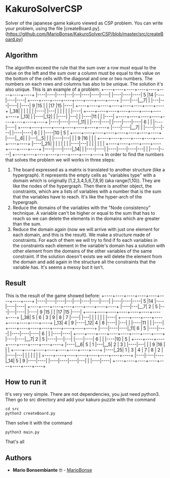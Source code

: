 # KakuroSolverCSP
Solver of the japanese game kakuro viewed as CSP problem.
You can write your problem, using the file [createBoard.py].(https://github.com/MarioBonse/KakuroSolverCSP/blob/master/src/createBoard.py)
## Algorithm
The algorithm exceed the rule that the sum over a row must equal to the value on the left and the sum over a column must be equal to the value on the bottom of the cells with the diagonal and one or two numbers. The numbers on each rows and columns has also to be unique.
The solution it's also unique.
This is an example of a problem:
+----+----+----+----+----+----+----+----+
|----|----|----|\---|\---|----|----|----|
|----|----|----| 5 \|14 \|----|----|----|
+----+----+----+----+----+----+----+----+
|----|\---|\__7|    |    |\---|\---|----|
|----| 9 \|15 \|    |    |17 \|15 \|----|
+----+----+----+----+----+----+----+----+
|\_38|    |    |    |    |    |    |----|
|---\|    |    |    |    |    |    |----|
+----+----+----+----+----+----+----+----+
|\_13|    |    |----|\_12|    |    |----|
|---\|    |    |----|11 \|    |    |----|
+----+----+----+----+----+----+----+----+
|----|----|----|\_11|    |    |----|----|
|----|----|----| 6 \|    |    |----|----|
+----+----+----+----+----+----+----+----+
|----|----|\__7|    |    |----|\---|\---|
|----|----| 6 \|    |    |----|10 \| 5 \|
+----+----+----+----+----+----+----+----+
|----|\__6|    |    |\---|\__5|    |    |
|----|---\|    |    | 9 \|16 \|    |    |
+----+----+----+----+----+----+----+----+
|----|\_25|    |    |    |    |    |    |
|----|---\|    |    |    |    |    |    |
+----+----+----+----+----+----+----+----+
|----|----|----|\_14|    |    |----|----|
|----|----|----|---\|    |    |----|----|
+----+----+----+----+----+----+----+----+
In order to find the numbers that solves the problem we will works in three steps:
1) The board expressed as a matrix is translated to another structure (like a hypergraph). It represents the empty cells as  "variables type" with a domain which is originally [1,2,3,4,5,6,7,8,9] (aka range(1,10)). They are like the nodes of the hypergraph. Then there is another object, the constraints, which are a lists of variables with a number that is the sum that the variables have to reach. It's like the hyper-arch of the hypergraph.
2) Reduce the domains of the variables with the "Node consistency" technique. A variable can't be higher or equal to the sum that has to reach so we can delete the elements in the domains which are greater than the sum.
3) Reduce the domain again (now we will arrive with just one element for each domain, and this is the result).
We make a structure made of constraints. For each of them we will try to find if fo each variables in the constraints each element in the variable's domain has a solution with other element from the domains of the other variables of the same constraint. If the solution doesn't exists we will delete the element from the domain and add again in the structure all the constraints that the variable has. It's seems a messy but it isn't.

## Result
This is the result of the game showed before:
+----+----+----+----+----+----+----+----+
|----|----|----|\---|\---|----|----|----|
|----|----|----| 5 \|14 \|----|----|----|
+----+----+----+----+----+----+----+----+
|----|\---|\__7|  2 |  5 |\---|\---|----|
|----| 9 \|15 \|    |    |17 \|15 \|----|
+----+----+----+----+----+----+----+----+
|\_38|  5 |  6 |  3 |  9 |  8 |  7 |----|
|---\|    |    |    |    |    |    |----|
+----+----+----+----+----+----+----+----+
|\_13|  4 |  9 |----|\_12|  4 |  8 |----|
|---\|    |    |----|11 \|    |    |----|
+----+----+----+----+----+----+----+----+
|----|----|----|\_11|  6 |  5 |----|----|
|----|----|----| 6 \|    |    |----|----|
+----+----+----+----+----+----+----+----+
|----|----|\__7|  2 |  5 |----|\---|\---|
|----|----| 6 \|    |    |----|10 \| 5 \|
+----+----+----+----+----+----+----+----+
|----|\__6|  5 |  1 |\---|\__5|  2 |  3 |
|----|---\|    |    | 9 \|16 \|    |    |
+----+----+----+----+----+----+----+----+
|----|\_25|  1 |  3 |  4 |  7 |  8 |  2 |
|----|---\|    |    |    |    |    |    |
+----+----+----+----+----+----+----+----+
|----|----|----|\_14|  5 |  9 |----|----|
|----|----|----|---\|    |    |----|----|
+----+----+----+----+----+----+----+----+
## How to run it
It's very very simple. There are not dependencies, you just need python3.
Then go to src directory and add your kakuro puzzle with the command
```
cd src
python3 createBoard.py
```
Then solve it with the command 
```
python3 main.py
```
That's all

## Authors
* **Mario Bonsembiante** :nerd_face: - [MarioBonse](https://github.com/MarioBonse)

